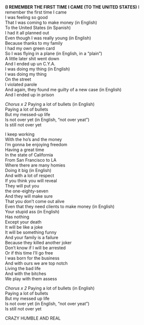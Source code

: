 **(I REMEMBER THE FIRST TIME I CAME (TO THE UNITED STATES)**
I remember the first time I came  
I was feeling so good  
That I was coming to make money (in English)  
To the United States (in Spanish)  
I had it all planned out  
Even though I was really young (in English)  
Because thanks to my family  
I had my own green card  
So I was flying in a plane (in English, in a “plain”)  
A little later shit went down  
And I ended up un C.Y.A.  
I was doing my thing (in English)  
I was doing my thing  
On the street  
I violated parole  
And again, they found me guilty of a new case (in English)  
And I ended up in prison

_Chorus x 2_
Paying a lot of bullets (in English)  
Paying a lot of bullets  
But my messed-up life  
Is not over yet (in English, “not over yeat”)  
Is still not over yet

I keep working  
With the ho’s and the money  
I’m gonna be enjoying freedom  
Having a great time  
In the state of California  
From San Francisco to LA  
Where there are many homies  
Doing it big (in English)  
And with a lot of respect  
If you think you will reveal  
They will put you  
the one-eighty-seven  
And they will make sure  
That you don’t come out alive  
Even that they need clients to make money (in English)  
Your stupid ass (in English)  
Has nothing  
Except your death  
It will be like a joke  
It will be something funny  
And your family is a failure  
Because they killed another joker  
Don’t know if I will be arrested  
Or if this time I’ll go free  
I was born for the business  
And with ours we are top notch  
Living the bad life  
And with the bitches  
We play with them assess

_Chorus x 2_
Paying a lot of bullets (in English)  
Paying a lot of bullets  
But my messed up life  
Is not over yet (in English, “not over yeat”)  
Is still not over yet

CRAZY HUMBLE AND REAL
